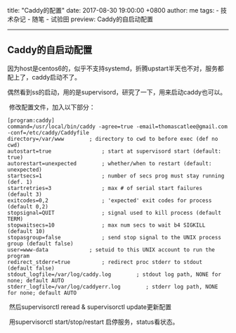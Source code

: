 title: "Caddy的配置"
date: 2017-08-30 19:00:00 +0800
author: me
tags:
    - 技术杂记
    - 随笔
    - 试验田
preview: Caddy的自启动配置

---

## Caddy的自启动配置

​	因为host是centos6的，似乎不支持systemd，折腾upstart半天也不对，服务都配上了，caddy启动不了。

​	偶然看到ss的启动，用的是supervisord，研究了一下，用来启动caddy也可以。

​	修改配置文件，加入以下部分：

```shell
[program:caddy]
command=/usr/local/bin/caddy -agree=true -email=thomascatlee@gmail.com -conf=/etc/caddy/Caddyfile
directory=/var/www        ; directory to cwd to before exec (def no cwd)
autostart=true                ; start at supervisord start (default: true)
autorestart=unexpected        ; whether/when to restart (default: unexpected)
startsecs=1                   ; number of secs prog must stay running (def. 1)
startretries=3                ; max # of serial start failures (default 3)
exitcodes=0,2                 ; 'expected' exit codes for process (default 0,2)
stopsignal=QUIT               ; signal used to kill process (default TERM)
stopwaitsecs=10               ; max num secs to wait b4 SIGKILL (default 10)
stopasgroup=false             ; send stop signal to the UNIX process group (default false)
user=www-data             ; setuid to this UNIX account to run the program
redirect_stderr=true          ; redirect proc stderr to stdout (default false)
stdout_logfile=/var/log/caddy.log        ; stdout log path, NONE for none; default AUTO
stderr_logfile=/var/log/caddyerr.log        ; stderr log path, NONE for none; default AUTO
```

​	然后supervisorctl reread & supervisorctl update更新配置

​	用supervisorctl start/stop/restart 启停服务，status看状态。